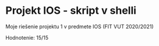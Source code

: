 # Projekt IOS - skript v shelli

Moje riešenie projektu 1 v predmete IOS (FIT VUT 2020/2021)

Hodnotenie: 15/15